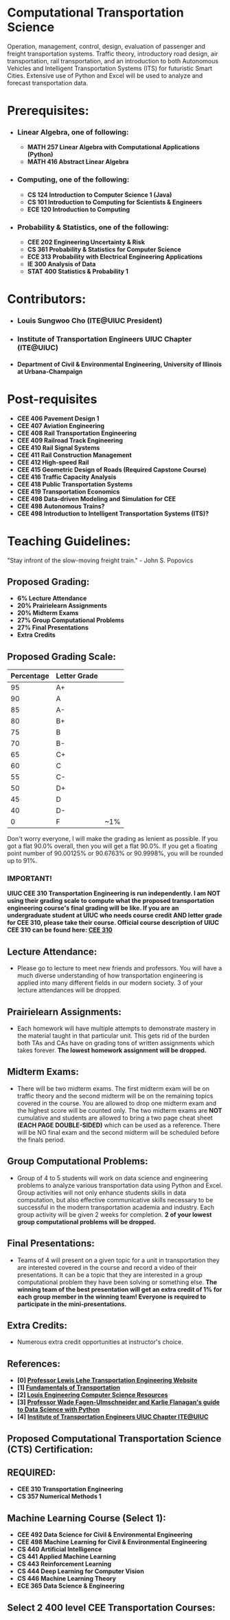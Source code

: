 # Computational Transportation Science
Operation, management, control, design, evaluation of passenger and freight transportation systems. Traffic theory, introductory road design, air transportation, rail transportation, and an introduction to both Autonomous Vehicles and Intelligent Transportation Systems (ITS) for futuristic Smart Cities. Extensive use of Python and Excel will be used to analyze and forecast transportation data. 

# Prerequisites:
- ### Linear Algebra, one of following:
  - **MATH 257 Linear Algebra with Computational Applications (Python)**
  - **MATH 416 Abstract Linear Algebra**
- ### Computing, one of the following:
  - **CS 124 Introduction to Computer Science 1 (Java)**
  - **CS 101 Introduction to Computing for Scientists & Engineers**
  - **ECE 120 Introduction to Computing**
- ### Probability & Statistics, one of the following:
  - **CEE 202 Engineering Uncertainty & Risk**
  - **CS 361 Probability & Statistics for Computer Science**
  - **ECE 313 Probability with Electrical Engineering Applications**
  - **IE 300 Analysis of Data**
  - **STAT 400 Statistics & Probability 1**

# Contributors:
- ### Louis Sungwoo Cho (ITE@UIUC President)
- ### Institute of Transportation Engineers UIUC Chapter (ITE@UIUC)
- #### Department of Civil & Environmental Engineering, University of Illinois at Urbana-Champaign

# Post-requisites
- **CEE 406 Pavement Design 1**
- **CEE 407 Aviation Engineering**
- **CEE 408 Rail Transportation Engineering**
- **CEE 409 Railroad Track Engineering**
- **CEE 410 Rail Signal Systems**
- **CEE 411 Rail Construction Management**
- **CEE 412 High-speed Rail**
- **CEE 415 Geometric Design of Roads (Required Capstone Course)**
- **CEE 416 Traffic Capacity Analysis**
- **CEE 418 Public Transportation Systems**
- **CEE 419 Transportation Economics**
- **CEE 498 Data-driven Modeling and Simulation for CEE**
- **CEE 498 Autonomous Trains?**
- **CEE 498 Introduction to Intelligent Transportation Systems (ITS)?**

# Teaching Guidelines:
"Stay infront of the slow-moving freight train." - John S. Popovics
## Proposed Grading:
- **6% Lecture Attendance**
- **20% Prairielearn Assignments**
- **20% Midterm Exams**
- **27% Group Computational Problems**
- **27% Final Presentations**
- **Extra Credits**

## Proposed Grading Scale:

  |Percentage | Letter Grade | |
  | ---|---|---|
  | 95 | A+|
  | 90 | A |
  | 85 | A-|
  | 80 | B+|
  | 75 | B |
  | 70 | B-|
  | 65 | C+|
  | 60 | C |
  | 55 | C-|
  | 50 | D+|
  | 45 | D |
  | 40 | D-|
  | 0  | F | ~1%|
  

Don't worry everyone, I will make the grading as lenient as possible. If you got a flat 90.0% overall, then you will get a flat 90.0%. If you get a floating point number of 90.00125% or 90.6763% or 90.9998%, you will be rounded up to 91%.

### IMPORTANT!
**UIUC CEE 310 Transportation Engineering is run independently. I am NOT using their grading scale to compute what the proposed transportation engineering course's final grading will be like. If you are an undergraduate student at UIUC who needs course credit AND letter grade for CEE 310, please take their course. Official course description of UIUC CEE 310 can be found here: [CEE 310](https://cee.illinois.edu/academics/courses/CEE310)**

## Lecture Attendance:
- Please go to lecture to meet new friends and professors. You will have a much diverse understanding of how transportation engineering is applied into many different fields in our modern society. 3 of your lecture attendances will be dropped.

## Prairielearn Assignments:
- Each homework will have multiple attempts to demonstrate mastery in the material taught in that particular unit. This gets rid of the burden both TAs and CAs have on grading tons of written assignments which takes forever. **The lowest homework assignment will be dropped.**

## Midterm Exams:
- There will be two midterm exams. The first midterm exam will be on traffic theory and the second midterm will be on the remaining topics covered in the course. You are allowed to drop one midterm exam and the highest score will be counted only. The two midterm exams are **NOT** cumulative and students are allowed to bring a two page cheat sheet **(EACH PAGE DOUBLE-SIDED)** which can be used as a reference. There will be NO final exam and the second midterm will be scheduled before the finals period.

## Group Computational Problems:
- Group of 4 to 5 students will work on data science and engineering problems to analyze various transportation data using Python and Excel. Group activities will not only enhance students skills in data computation, but also effective communicative skills necessary to be successful in the modern transportation academia and industry. Each group activity will be given 2 weeks for completion. **2 of your lowest group computational problems will be dropped.**

## Final Presentations:
- Teams of 4 will present on a given topic for a unit in transportation they are interested covered in the course and record a video of their presentations. It can be a topic that they are interested in a group computational problem they have been solving or something else. **The winning team of the best presentation will get an extra credit of 1% for each group member in the winning team! Everyone is required to participate in the mini-presentations.**

## Extra Credits:
- Numerous extra credit opportunities at instructor's choice. 

## References:
- **[0] [Professor Lewis Lehe Transportation Engineering Website](https://trafficvis.com/)**
- **[1] [Fundamentals of Transportation](https://en.wikibooks.org/wiki/Fundamentals_of_Transportation)**
- **[2] [Louis Engineering Computer Science Resources](https://github.com/lotlouischoitslab/Louis_Engineering_Computer_Science_Resources)**
- **[3] [Professor Wade Fagen-Ulmschneider and Karlie Flanagan's guide to Data Science with Python](https://discovery.cs.illinois.edu/learn/)**
- **[4] [Institute of Transportation Engineers UIUC Chapter ITE@UIUC](https://ite.cee.illinois.edu/)**

## Proposed Computational Transportation Science (CTS) Certification:

  ## REQUIRED:
  - **CEE 310 Transportation Engineering**
  - **CS 357 Numerical Methods 1**

  ## Machine Learning Course (Select 1):
  - **CEE 492 Data Science for Civil & Environmental Engineering**
  - **CEE 498 Machine Learning for Civil & Environmental Engineering**
  - **CS 440 Artificial Intelligence**
  - **CS 441 Applied Machine Learning**
  - **CS 443 Reinforcement Learning**
  - **CS 444 Deep Learning for Computer Vision**
  - **CS 446 Machine Learning Theory**
  - **ECE 365 Data Science & Engineering**

  ## Select 2 400 level CEE Transportation Courses:
